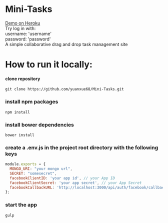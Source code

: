 # Mini-Tasks
[Demo on Heroku](https://mighty-lake-63811.herokuapp.com)  
Try log in with:  
username: 'username'  
password: 'password'  
A simple collaborative drag and drop task management site

# How to run it locally:
#### clone repository
```
git clone https://github.com/yuanxue68/Mini-Tasks.git
```

### install npm packages
```
npm install
```

### install bower dependencies
```
bower install
```

### create a .env.js in the project root directory with the following keys
```javascript
module.exports = {
  MONGO_URI: "your mongo url",
  SECRET: "somesecret",
  facebookClientID: 'your app id', // your App ID
  facebookClientSecret: 'your app secret', // your App Secret
  facebookCallbackURL: 'http://localhost:3000/api/auth/facebook/callback' //local example
};
```

### start the app 
```
gulp
```


